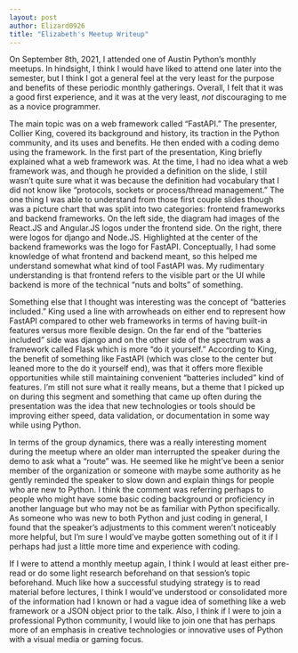 ```yaml
---
layout: post
author: Elizard0926
title: "Elizabeth's Meetup Writeup"
---
```


On September 8th, 2021, I attended one of Austin Python’s monthly meetups. In hindsight, I think I would have liked to attend one later into the semester, but I think I got a general feel at the very least for the purpose and benefits of these periodic monthly gatherings. Overall, I felt that it was a good first experience, and it was at the very least, *not* discouraging to me as a novice programmer.

The main topic was on a web framework called “FastAPI.” The presenter, Collier King, covered its background and history, its traction in the Python community, and its uses and benefits. He then ended with a coding demo using the framework. In the first part of the presentation, King briefly explained what a web framework was. At the time, I had no idea what a web framework was, and though he provided a definition on the slide, I still wasn’t quite sure what it was because the definition had vocabulary that I did not know like “protocols, sockets or process/thread management.” The one thing I was able to understand from those first couple slides though was a picture chart that was split into two categories: frontend frameworks and backend frameworks. On the left side, the diagram had images of the React.JS and Angular.JS logos under the frontend side. On the right, there were logos for django and Node.JS. Highlighted at the center of the backend frameworks was the logo for FastAPI. Conceptually, I had some knowledge of what frontend and backend meant, so this helped me understand somewhat what kind of tool FastAPI was. My rudimentary understanding is that frontend refers to the visible part or the UI while backend is more of the technical “nuts and bolts” of something.

Something else that I thought was interesting was the concept of “batteries included.” King used a line with arrowheads on either end to represent how FastAPI compared to other web frameworks in terms of having built-in features versus more flexible design. On the far end of the “batteries included” side was django and on the other side of the spectrum was a framework called Flask which is more “do it yourself.” According to King, the benefit of something like FastAPI (which was close to the center but leaned more to the do it yourself end), was that it offers more flexible opportunities while still maintaining convenient “batteries included” kind of features. I’m still not sure what it really means, but a theme that I picked up on during this segment and something that came up often during the presentation was the idea that new technologies or tools should be improving either speed, data validation, or documentation in some way while using Python.

In terms of the group dynamics, there was a really interesting moment during the meetup where an older man interrupted the speaker during the demo to ask what a “route” was. He seemed like he might’ve been a senior member of the organization or someone with maybe some authority as he gently reminded the speaker to slow down and explain things for people who are new to Python. I think the comment was referring perhaps to people who might have some basic coding background or proficiency in another language but who may not be as familiar with Python specifically. As someone who was new to both Python and just coding in general, I found that the speaker’s adjustments to this comment weren’t noticeably more helpful, but I’m sure I would’ve maybe gotten something out of it if I perhaps had just a little more time and experience with coding.

If I were to attend a monthly meetup again, I think I would at least either pre-read or do some light research beforehand on that session’s topic beforehand. Much like how a successful studying strategy is to read material before lectures, I think I would’ve understood or consolidated more of the information had I known or had a vague idea of something like a web framework or a JSON object prior to the talk. Also, I think if I were to join a professional Python community, I would like to join one that has perhaps more of an emphasis in creative technologies or innovative uses of Python with a visual media or gaming focus. 
